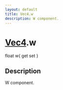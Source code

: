```yaml
---
layout: default
title: Vec4.w
description: W component.
---
```

# [Vec4]({{site.url}}/Pages/Reference/Vec4.html).w

<div class='signature' markdown='1'>
float w{ get set }
</div>

## Description
W component.

